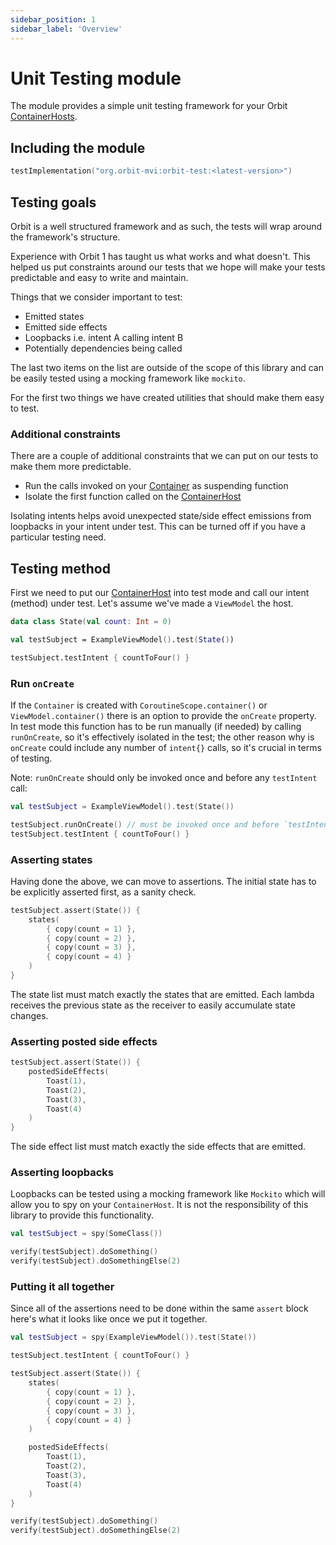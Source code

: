 ```yaml
---
sidebar_position: 1
sidebar_label: 'Overview'
---
```


# Unit Testing module

The module provides a simple unit testing framework for your Orbit
[ContainerHosts](pathname:///dokka/orbit-core/org.orbitmvi.orbit/-container-host/).

## Including the module

```kotlin
testImplementation("org.orbit-mvi:orbit-test:<latest-version>")
```

## Testing goals

Orbit is a well structured framework and as such, the tests will wrap around the
framework's structure.

Experience with Orbit 1 has taught us what works and what doesn't. This helped
us put constraints around our tests that we hope will make your tests
predictable and easy to write and maintain.

Things that we consider important to test:

- Emitted states
- Emitted side effects
- Loopbacks i.e. intent A calling intent B
- Potentially dependencies being called

The last two items on the list are outside of the scope of this library and can
be easily tested using a mocking framework like `mockito`.

For the first two things we have created utilities that should make them easy to
test.

### Additional constraints

There are a couple of additional constraints that we can put on our tests to
make them more predictable.

- Run the calls invoked on your
  [Container](pathname:///dokka/orbit-core/org.orbitmvi.orbit/-container/)
  as suspending function
- Isolate the first function called on the
  [ContainerHost](pathname:///dokka/orbit-core/org.orbitmvi.orbit/-container-host/)

Isolating intents helps avoid unexpected state/side effect emissions from
loopbacks in your intent under test. This can be turned off if you have a
particular testing need.

## Testing method

First we need to put our
[ContainerHost](pathname:///dokka/orbit-core/org.orbitmvi.orbit/-container-host/)
into test mode and call our intent (method) under test. Let's assume we've made
a `ViewModel` the host.

```kotlin
data class State(val count: Int = 0)

val testSubject = ExampleViewModel().test(State())

testSubject.testIntent { countToFour() }
```

### Run `onCreate`

If the `Container` is created with `CoroutineScope.container()` or
`ViewModel.container()` there is an option to provide the `onCreate` property.
In test mode this function has to be run manually (if needed)
by calling `runOnCreate`, so it's effectively isolated in the test; the other
reason why is `onCreate` could include any number of `intent{}` calls, so it's
crucial in terms of testing.

Note: `runOnCreate`
should only be invoked once and before any `testIntent` call:

```kotlin
val testSubject = ExampleViewModel().test(State())

testSubject.runOnCreate() // must be invoked once and before `testIntent`
testSubject.testIntent { countToFour() }
```

### Asserting states

Having done the above, we can move to assertions. The initial state has to be
explicitly asserted first, as a sanity check.

```kotlin
testSubject.assert(State()) {
    states(
        { copy(count = 1) },
        { copy(count = 2) },
        { copy(count = 3) },
        { copy(count = 4) }
    )
}
```

The state list must match exactly the states that are emitted. Each lambda
receives the previous state as the receiver to easily accumulate state changes.

### Asserting posted side effects

```kotlin
testSubject.assert(State()) {
    postedSideEffects(
        Toast(1),
        Toast(2),
        Toast(3),
        Toast(4)
    )
}
```

The side effect list must match exactly the side effects that are emitted.

### Asserting loopbacks

Loopbacks can be tested using a mocking framework like `Mockito` which will
allow you to spy on your `ContainerHost`. It is not the responsibility of this
library to provide this functionality.

```kotlin
val testSubject = spy(SomeClass())

verify(testSubject).doSomething()
verify(testSubject).doSomethingElse(2)
```

### Putting it all together

Since all of the assertions need to be done within the same `assert` block
here's what it looks like once we put it together.

```kotlin
val testSubject = spy(ExampleViewModel()).test(State())

testSubject.testIntent { countToFour() }

testSubject.assert(State()) {
    states(
        { copy(count = 1) },
        { copy(count = 2) },
        { copy(count = 3) },
        { copy(count = 4) }
    )

    postedSideEffects(
        Toast(1),
        Toast(2),
        Toast(3),
        Toast(4)
    )
}

verify(testSubject).doSomething()
verify(testSubject).doSomethingElse(2)
```
